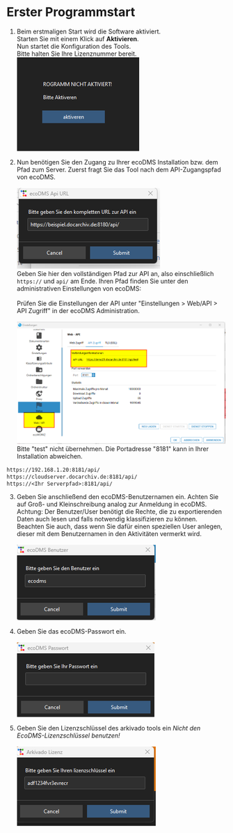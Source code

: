 # Erster Programmstart

1. Beim erstmaligen Start wird die Software aktiviert.    
Starten Sie mit einem Klick auf **Aktivieren**.    
Nun startet die Konfiguration des Tools.    
Bitte halten Sie Ihre Lizenznummer bereit.    
![Aktivieren](../img/aktivieren.png)

2. Nun benötigen Sie den Zugang zu Ihrer ecoDMS Installation bzw. dem Pfad zum Server. Zuerst fragt Sie das Tool nach dem API-Zugangspfad von ecoDMS.    
<br>![EcoDMS URL](../img/ecoDMSurl.png)
<br>Geben Sie hier den vollständigen Pfad zur API an, 
also einschließlich `https://` und `api/` am Ende. 
Ihren Pfad finden Sie unter den administrativen Einstellungen von ecoDMS:
<br><br>Prüfen Sie die Einstellungen der API unter "Einstellungen > Web/API > API Zugriff" in der ecoDMS Administration.
<br><br>![EcoDMS API-Einstellungen](../img/ecoDMSApiEinstellung.png)
<br>Bitte "test" nicht übernehmen. Die Portadresse "8181" kann in Ihrer Installation abweichen.
``` title="Beispielpfade:"
https://192.168.1.20:8181/api/    
https://cloudserver.docarchiv.de:8181/api/
https://<Ihr Serverpfad>:8181/api/
```

3. Geben Sie anschließend den ecoDMS-Benutzernamen ein. Achten Sie auf Groß- und Kleinschreibung analog zur Anmeldung in ecoDMS.
<br>Achtung: Der Benutzer/User benötigt die Rechte, die zu exportierenden Daten auch lesen und falls notwendig klassifizieren zu können.
Beachten Sie auch, dass wenn Sie dafür einen speziellen User anlegen, dieser mit dem Benutzernamen in den Aktivitäten vermerkt wird.
<br><br>![EcoDMS Benutzer](../img/ecoDMSBenutzer.png)

4. Geben Sie das ecoDMS-Passwort ein.
<br><br>![EcoDMS Passwort](../img/ecoDMSPasswort.png)

5. Geben Sie den Lizenzschlüssel des arkivado tools ein
*Nicht den EcoDMS-Lizenzschlüssel benutzen!*
<br><br>![EcoDMS Lizenzschlüssel](../img/Lizenschluessel.png)
